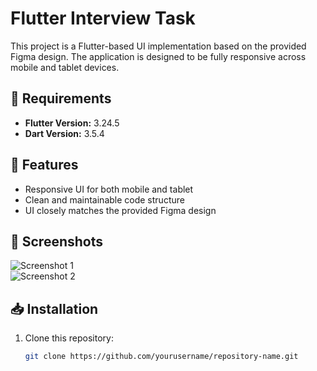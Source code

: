 # Flutter Interview Task  

This project is a Flutter-based UI implementation based on the provided Figma design. The application is designed to be fully responsive across mobile and tablet devices.  

## 📌 Requirements  
- **Flutter Version:** 3.24.5  
- **Dart Version:** 3.5.4  

## 🚀 Features  
- Responsive UI for both mobile and tablet  
- Clean and maintainable code structure  
- UI closely matches the provided Figma design  

## 📸 Screenshots  
![Screenshot 1](path/to/screenshot1.png)  
![Screenshot 2](path/to/screenshot2.png)  

## 📥 Installation  
1. Clone this repository:  
   ```sh
   git clone https://github.com/yourusername/repository-name.git
